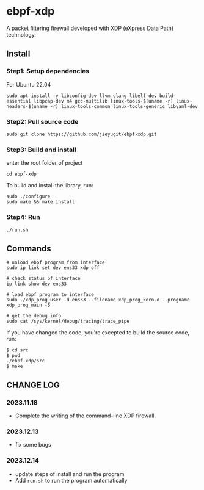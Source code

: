 # ebpf-xdp

A packet filtering firewall developed with XDP (eXpress Data Path) technology.


## Install

### Step1: Setup dependencies

For Ubuntu 22.04

```
sudo apt install -y libconfig-dev llvm clang libelf-dev build-essential libpcap-dev m4 gcc-multilib linux-tools-$(uname -r) linux-headers-$(uname -r) linux-tools-common linux-tools-generic libyaml-dev
```



### Step2: Pull source code

```
sudo git clone https://github.com/jieyugit/ebpf-xdp.git
```



### Step3: Build and install

enter the root folder of project

```
cd ebpf-xdp
```

To build and install the library, run:

```
sudo ./configure
sudo make && make install
```



### Step4: Run

```shell
./run.sh
```




## Commands
```
# unload ebpf program from interface
sudo ip link set dev ens33 xdp off

# check status of interface
ip link show dev ens33

# load ebpf program to interface
sudo ./xdp_prog_user -d ens33 --filename xdp_prog_kern.o --progname xdp_prog_main -S

# get the debug info
sudo cat /sys/kernel/debug/tracing/trace_pipe
```

If you have changed the code, you're excepted to build the source code, run:

```
$ cd src
$ pwd
./ebpf-xdp/src
$ make
```



## CHANGE LOG
### 2023.11.18

- Complete the writing of the command-line XDP firewall.

### 2023.12.13 

- fix some bugs

### 2023.12.14 

- update steps of install and run the program
- Add `run.sh` to run the program automatically


